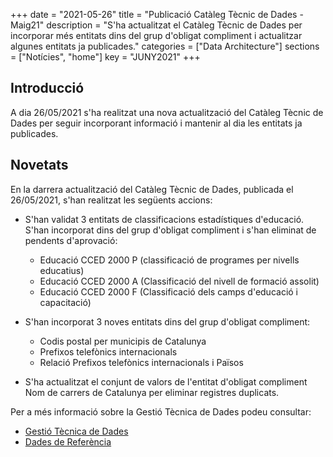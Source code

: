 +++
date        = "2021-05-26"
title       = "Publicació Catàleg Tècnic de Dades - Maig21"
description = "S'ha actualitzat el Catàleg Tècnic de Dades per incorporar més entitats dins del grup d'obligat compliment i actualitzar algunes entitats ja publicades."
categories  = ["Data Architecture"]
sections    = ["Notícies", "home"]
key = "JUNY2021"
+++

## Introducció

A dia 26/05/2021 s'ha realitzat una nova actualització del Catàleg Tècnic de Dades per seguir incorporant informació i mantenir al dia les entitats ja publicades.
 
## Novetats

En la darrera actualització del Catàleg Tècnic de Dades, publicada el 26/05/2021, s'han realitzat les següents accions:

- S'han validat 3 entitats de classificacions estadístiques d'educació. S'han incorporat dins del grup d'obligat compliment i s'han eliminat de pendents d'aprovació:
  - Educació CCED 2000 P (classificació de programes per nivells educatius)
  - Educació CCED 2000 A (Classificació del nivell de formació assolit)
  - Educació CCED 2000 F (Classificació dels camps d'educació i capacitació)
  
- S'han incorporat 3 noves entitats dins del grup d'obligat compliment:
  - Codis postal per municipis de Catalunya
  - Prefixos telefònics internacionals
  - Relació Prefixos telefònics internacionals i Països
  
- S'ha actualitzat el conjunt de valors de l'entitat d'obligat compliment Nom de carrers de Catalunya per eliminar registres duplicats.


Per a més informació sobre la Gestió Tècnica de Dades podeu consultar:

* [Gestió Tècnica de Dades](https://canigo.ctti.gencat.cat/dadesref/gestiodades/)
* [Dades de Referència](https://canigo.ctti.gencat.cat/dadesref/dadesref/)

